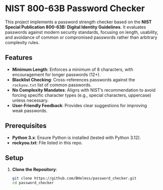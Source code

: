 # NIST 800-63B Password Checker

This project implements a password strength checker based on the **NIST Special Publication 800-63B: Digital Identity Guidelines**. It evaluates passwords against modern security standards, focusing on length, usability, and avoidance of common or compromised passwords rather than arbitrary complexity rules.

## Features
- **Minimum Length**: Enforces a minimum of 8 characters, with encouragement for longer passwords (12+).
- **Blacklist Checking**: Cross-references passwords against the `rockyou.txt` list of common passwords.
- **No Complexity Mandates**: Aligns with NIST’s recommendation to avoid forcing specific character types (e.g., special characters, uppercase) unless necessary.
- **User-Friendly Feedback**: Provides clear suggestions for improving weak passwords.

## Prerequisites
- **Python 3.x**: Ensure Python is installed (tested with Python 3.12).
- **rockyou.txt**: File listed in this repo.

## Setup
1. **Clone the Repository**:
   ```bash
   git clone https://github.com/BHelmss/password_checker.git
   cd password_checker
